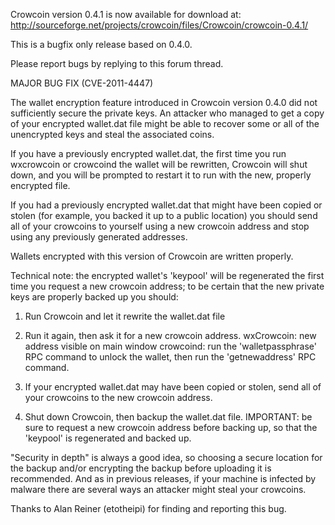 Crowcoin version 0.4.1 is now available for download at:
http://sourceforge.net/projects/crowcoin/files/Crowcoin/crowcoin-0.4.1/

This is a bugfix only release based on 0.4.0.

Please report bugs by replying to this forum thread.

MAJOR BUG FIX  (CVE-2011-4447)

The wallet encryption feature introduced in Crowcoin version 0.4.0 did not sufficiently secure the private keys. An attacker who
managed to get a copy of your encrypted wallet.dat file might be able to recover some or all of the unencrypted keys and steal the
associated coins.

If you have a previously encrypted wallet.dat, the first time you run wxcrowcoin or crowcoind the wallet will be rewritten, Crowcoin will
shut down, and you will be prompted to restart it to run with the new, properly encrypted file.

If you had a previously encrypted wallet.dat that might have been copied or stolen (for example, you backed it up to a public
location) you should send all of your crowcoins to yourself using a new crowcoin address and stop using any previously generated addresses.

Wallets encrypted with this version of Crowcoin are written properly.

Technical note: the encrypted wallet's 'keypool' will be regenerated the first time you request a new crowcoin address; to be certain that the
new private keys are properly backed up you should:

1. Run Crowcoin and let it rewrite the wallet.dat file

2. Run it again, then ask it for a new crowcoin address.
wxCrowcoin: new address visible on main window
crowcoind: run the 'walletpassphrase' RPC command to unlock the wallet,  then run the 'getnewaddress' RPC command.

3. If your encrypted wallet.dat may have been copied or stolen, send all of your crowcoins to the new crowcoin address.

4. Shut down Crowcoin, then backup the wallet.dat file.
IMPORTANT: be sure to request a new crowcoin address before backing up, so that the 'keypool' is regenerated and backed up.

"Security in depth" is always a good idea, so choosing a secure location for the backup and/or encrypting the backup before uploading it is recommended. And as in previous releases, if your machine is infected by malware there are several ways an attacker might steal your crowcoins.

Thanks to Alan Reiner (etotheipi) for finding and reporting this bug.
